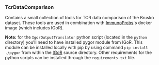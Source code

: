 ### TcrDataComparison

Contains a small collection of tools for TCR data comparison of the Brusko dataset. These tools are used in combination with [ImmunoProbs](https://github.com/penuts7644/ImmunoProbs)'s docker image (which includes IGoR).

**Note:** for the `IgorOutputTranslator` python script (located in the `python` directory) you'll need to have installed pygor module from IGoR. This module can be installed locally with pip by using command `pip install ./pygor` from within the [IGoR](https://github.com/qmarcou/IGoR) source directory. Other requirements for the python scripts can be installed through the `requirements.txt` file.
